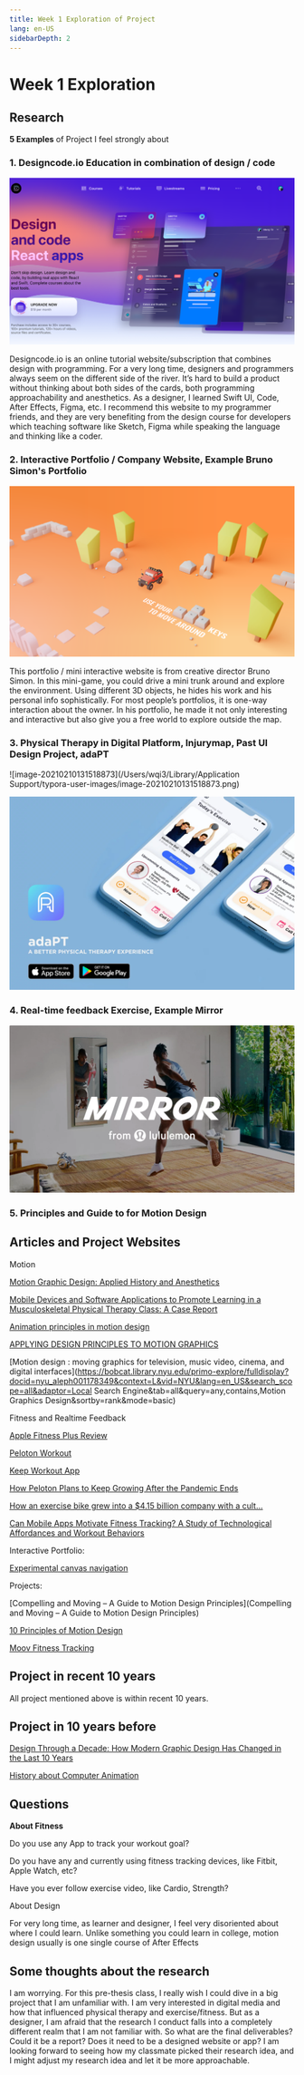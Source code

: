 ```yaml
---
title: Week 1 Exploration of Project
lang: en-US
sidebarDepth: 2
---
```


# Week 1 Exploration



## Research

**5 Examples** of Project I feel strongly about 

### 1. Designcode.io Education in combination of design / code 

![](https://raw.githubusercontent.com/irwinchyi/imgbed/master/img/20210210130929.png)

Designcode.io is an online tutorial website/subscription that combines design with programming. For a very long time, designers and programmers always seem on the different side of the river. It’s hard to build a product without thinking about both sides of the cards, both programming approachability and anesthetics. 
As a designer, I learned Swift UI, Code, After Effects, Figma, etc. I recommend this website to my programmer friends, and they are very benefiting from the design course for developers which teaching software like Sketch, Figma while speaking the language and thinking like a coder. 



### 2. Interactive Portfolio / Company Website, Example Bruno Simon's Portfolio 

![](https://raw.githubusercontent.com/irwinchyi/imgbed/master/img/20210210131313.png)

This portfolio / mini interactive website is from creative director Bruno Simon. In this mini-game, you could drive a mini trunk around and explore the environment. Using different 3D objects, he hides his work and his personal info sophistically. For most people’s portfolios, it is one-way interaction about the owner. In his portfolio, he made it not only interesting and interactive but also give you a free world to explore outside the map. 



### 3. Physical Therapy in Digital Platform, Injurymap, Past UI Design Project, adaPT

![image-20210210131518873](/Users/wqi3/Library/Application Support/typora-user-images/image-20210210131518873.png)

![](https://raw.githubusercontent.com/irwinchyi/imgbed/master/img/20210210131542.png)



### 4. Real-time feedback Exercise, Example Mirror 

![](https://raw.githubusercontent.com/irwinchyi/imgbed/master/img/20210210131648.png)



### 5. Principles and Guide to for Motion Design



## Articles and Project Websites

Motion

[Motion Graphic Design: Applied History and Anesthetics](https://books.google.com/books?hl=en&lr=&id=LM2_ISpInMwC&oi=fnd&pg=PR1&dq=motion+design&ots=_QqsRrW_cD&sig=iV5b4BJiWL7lU9joq88dRLiZi5k#v=onepage&q=motion%20design&f=false)

[Mobile Devices and Software Applications to Promote Learning in a Musculoskeletal Physical Therapy Class: A Case Report](https://journals.lww.com/jopte/Fulltext/2015/29020/Mobile_Devices_and_Software_Applications_to.8.aspx)

[Animation principles in motion design](https://www.freepik.com/blog/animation-principles-in-motion-design/)

[APPLYING DESIGN PRINCIPLES TO MOTION GRAPHICS](https://blog.kadenze.com/creative-technology/applying-design-principles-to-motion-graphics/)

[Motion design : moving graphics for television, music video, cinema, and digital interfaces](https://bobcat.library.nyu.edu/primo-explore/fulldisplay?docid=nyu_aleph001178349&context=L&vid=NYU&lang=en_US&search_scope=all&adaptor=Local Search Engine&tab=all&query=any,contains,Motion Graphics Design&sortby=rank&mode=basic)



Fitness and Realtime Feedback

[Apple Fitness Plus Review](https://www.tomsguide.com/reviews/apple-fitness-plus)

[Peloton Workout](https://www.onepeloton.com/)

[Keep Workout App](https://www.gotokeep.com/)

[How Peloton Plans to Keep Growing After the Pandemic Ends](https://www.wsj.com/articles/how-peloton-plans-to-keep-growing-after-the-pandemic-ends-11603476000)

[How an exercise bike grew into a $4.15 billion company with a cult...](https://www.cnbc.com/2019/02/12/how-peloton-exercise-bikes-and-streaming-gained-a-cult-following.html)

[Can Mobile Apps Motivate Fitness Tracking? A Study of Technological Affordances and Workout Behaviors](https://www.tandfonline.com/doi/10.1080/10410236.2018.1536961)





Interactive Portfolio: 

[Experimental canvas navigation](https://dvein.com)



Projects: 

[Compelling and Moving – A Guide to Motion Design Principles](Compelling and Moving – A Guide to Motion Design Principles)

[10 Principles of Motion Design](https://blog.vmgstudios.com/10-principles-motion-design)

[Moov Fitness Tracking](https://welcome.moov.cc)



## Project in recent 10 years

All project mentioned above is within recent 10 years. 



## Project in 10 years before

[Design Through a Decade: How Modern Graphic Design Has Changed in the Last 10 Years](https://www.poweronemedia.com/design-through-a-decade-how-modern-graphic-design-has-changed-in-the-last-10-years/)

[History about Computer Animation](https://en.wikipedia.org/wiki/Timeline_of_computer_animation_in_film_and_television)



## Questions

**About Fitness**

Do you use any App to track your workout goal? 

Do you have any and currently using fitness tracking devices, like Fitbit, Apple Watch, etc? 

Have you ever follow exercise video, like Cardio, Strength? 



About Design

For very long time, as learner and designer, I feel very disoriented about where I could learn. Unlike something you could learn in college, motion design usually is one single course of After Effects 



## Some thoughts about the research 

I am worrying. For this pre-thesis class, I really wish I could dive in a big project that I am unfamiliar with. I am very interested in digital media and how that influenced physical therapy and exercise/fitness. But as a designer, I am afraid that the research I conduct falls into a completely different realm that I am not familiar with. 
So what are the final deliverables? Could it be a report? Does it need to be a designed website or app? 
I am looking forward to seeing how my classmate picked their research idea, and I might adjust my research idea and let it be more approachable. 
